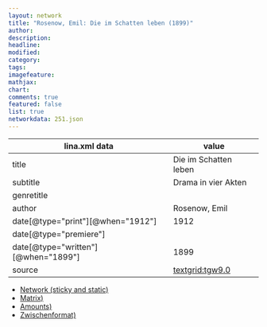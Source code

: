 ```yaml
---
layout: network
title: "Rosenow, Emil: Die im Schatten leben (1899)"
author:
description:
headline:
modified:
category:
tags:
imagefeature: 
mathjax: 
chart: 
comments: true
featured: false
list: true
networkdata: 251.json
---
```

lina.xml data  | value
------------- | -------------
title|Die im Schatten leben
subtitle|Drama in vier Akten
genretitle|
author|Rosenow, Emil
date[@type="print"][@when="1912"]|1912
date[@type="premiere"]|
date[@type="written"][@when="1899"]|1899
source|[textgrid:tgw9.0](https://textgridlab.org/1.0/tgcrud-public/rest/textgrid:tgw9.0/data)



* [Network (sticky and static)](/linas/network251)
* [Matrix)](/linas/matrix251)
* [Amounts)](/linas/amount251)
* [Zwischenformat)](/linas/lina251 )
